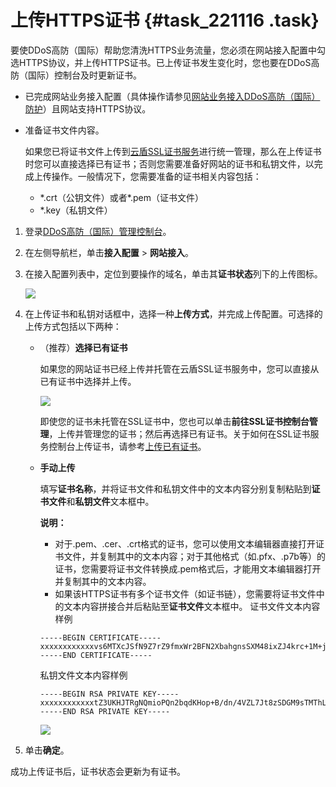 # 上传HTTPS证书 {#task_221116 .task}

要使DDoS高防（国际）帮助您清洗HTTPS业务流量，您必须在网站接入配置中勾选HTTPS协议，并上传HTTPS证书。已上传证书发生变化时，您也要在DDoS高防（国际）控制台及时更新证书。

-   已完成网站业务接入配置（具体操作请参见[网站业务接入DDoS高防（国际）防护](intl.zh-CN/DDoS高防（国际）/快速入门/网站业务接入DDoS高防（国际）防护.md#)）且网站支持HTTPS协议。
-   准备证书文件内容。

    如果您已将证书文件上传到[云盾SSL证书服务](https://yundunnext.console.aliyun.com/?p=casnext)进行统一管理，那么在上传证书时您可以直接选择已有证书；否则您需要准备好网站的证书和私钥文件，以完成上传操作。一般情况下，您需要准备的证书相关内容包括：

    -   \*.crt（公钥文件）或者\*.pem（证书文件）
    -   \*.key（私钥文件）

1.  登录[DDoS高防（国际）管理控制台](https://yundun.console.aliyun.com/?p=ddosdip)。
2.  在左侧导航栏，单击**接入配置** \> **网站接入**。
3.  在接入配置列表中，定位到要操作的域名，单击其**证书状态**列下的上传图标。 

    ![](http://static-aliyun-doc.oss-cn-hangzhou.aliyuncs.com/assets/img/830179/156256997751000_zh-CN.png)

4.  在上传证书和私钥对话框中，选择一种**上传方式**，并完成上传配置。可选择的上传方式包括以下两种： 
    -   （推荐）**选择已有证书** 

        如果您的网站证书已经上传并托管在云盾SSL证书服务中，您可以直接从已有证书中选择并上传。

        ![](http://static-aliyun-doc.oss-cn-hangzhou.aliyuncs.com/assets/img/188520/156256997745763_zh-CN.png)

        即使您的证书未托管在SSL证书中，您也可以单击**前往SSL证书控制台管理**，上传并管理您的证书；然后再选择已有证书。关于如何在SSL证书服务控制台上传证书，请参考[上传已有证书](../../../../intl.zh-CN/用户指南/上传已有证书.md#)。

    -   **手动上传** 

        填写**证书名称**，并将证书文件和私钥文件中的文本内容分别复制粘贴到**证书文件**和**私钥文件**文本框中。

        **说明：** 

        -   对于.pem、.cer、.crt格式的证书，您可以使用文本编辑器直接打开证书文件，并复制其中的文本内容；对于其他格式（如.pfx、.p7b等）的证书，您需要将证书文件转换成.pem格式后，才能用文本编辑器打开并复制其中的文本内容。
        -   如果该HTTPS证书有多个证书文件（如证书链），您需要将证书文件中的文本内容拼接合并后粘贴至**证书文件**文本框中。
        证书文件文本内容样例

        ``` {#codeblock_7kx_qhu_25z}
        -----BEGIN CERTIFICATE----- 
        xxxxxxxxxxxxvs6MTXcJSfN9Z7rZ9fmxWr2BFN2XbahgnsSXM48ixZJ4krc+1M+j2kcubVpsE2cgHdj4v8H6jUz9Ji4mr7vMNS6dXv8PUkl/qoDeNGCNdyTS5NIL5ir+g92cL8IGOkjgvhlqt9vc65Cgb4mL+n5+DV9uOyTZTW/MojmlgfUekC2xiXa54nxJf17Y1TADGSbyJbsC0Q9nIrHsPl8YKkvRWvIAqYxXZ7wRwWWmv4TMxFhWRiNY7yZIo2ZUhl02SIDNggIEeg==
        -----END CERTIFICATE-----
        ```

        私钥文件文本内容样例

        ``` {#codeblock_5qj_l6u_jhb}
        -----BEGIN RSA PRIVATE KEY-----
        xxxxxxxxxxxxtZ3UKHJTRgNQmioPQn2bqdKHop+B/dn/4VZL7Jt8zSDGM9sTMThLyvsmLQKBgQCr+ujntC1kN6pGBj2Fw2l/EA/W3rYEce2tyhjgmG7rZ+A/jVE9fld5sQra6ZdwBcQJaiygoIYoaMF2EjRwc0qwHaluq0C15f6ujSoHh2e+D5zdmkTg/3NKNjqNv6xA2gYpinVDzFdZ9Zujxvuh9o4Vqf0YF8bv5UK5G04RtKadOw==
        -----END RSA PRIVATE KEY-----
        ```

        ![](http://static-aliyun-doc.oss-cn-hangzhou.aliyuncs.com/assets/img/188520/156256997745764_zh-CN.png)

5.  单击**确定**。

成功上传证书后，证书状态会更新为有证书。

